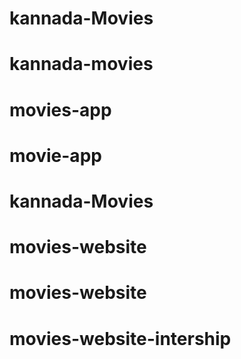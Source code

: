 # kannada-Movies
# kannada-movies
# movies-app
# movie-app
# kannada-Movies
# movies-website
# movies-website
# movies-website-intership

